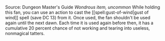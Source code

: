 Source: Dungeon Master's Guide
*Wondrous item, uncommon*
While holding this fan, you can use an action to cast the [[spell:gust-of-wind|gust of wind]] spell (save DC 13) from it. Once used, the fan shouldn't be used again until the next dawn. Each time it is used again before then, it has a cumulative 20 percent chance of not working and tearing into useless, nonmagical tatters.